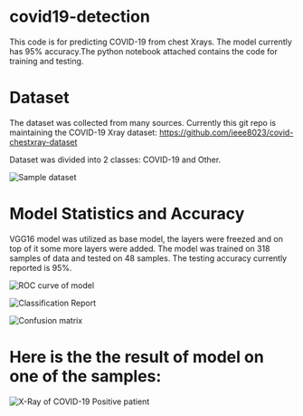 # covid19-detection
This code is for predicting COVID-19 from chest Xrays. The model currently has 95% accuracy.The python notebook attached contains the code for training and testing.


# Dataset
The dataset was collected from many sources. Currently this git repo is maintaining the COVID-19 Xray dataset:
https://github.com/ieee8023/covid-chestxray-dataset

Dataset was divided into 2 classes: COVID-19 and Other.

![Sample dataset](https://github.com/hananshafi/covid19-detection/blob/master/sample_images.JPG)

# Model Statistics and Accuracy
VGG16 model was utilized as base model, the layers were freezed and on top of it some more layers were added. The model was trained on 318 samples of data and tested on 48 samples. The testing accuracy currently reported is 95%.

![ROC curve of model](https://github.com/hananshafi/covid19-detection/blob/master/covid-roc.png)

![Classification Report](https://github.com/hananshafi/covid19-detection/blob/master/cls_report.JPG)

![Confusion matrix](https://github.com/hananshafi/covid19-detection/blob/master/cmatrix.JPG)


# Here is the the result of model on one of the samples:

![X-Ray of COVID-19 Positive patient](https://github.com/hananshafi/covid19-detection/blob/master/covid-19.JPG)
